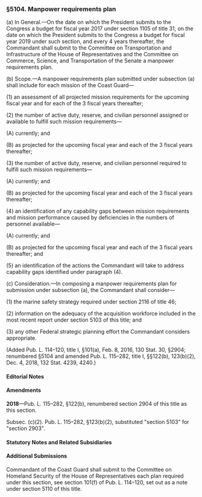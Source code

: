 ### §5104. Manpower requirements plan ###

(a) In General.—On the date on which the President submits to the Congress a budget for fiscal year 2017 under section 1105 of title 31, on the date on which the President submits to the Congress a budget for fiscal year 2019 under such section, and every 4 years thereafter, the Commandant shall submit to the Committee on Transportation and Infrastructure of the House of Representatives and the Committee on Commerce, Science, and Transportation of the Senate a manpower requirements plan.

(b) Scope.—A manpower requirements plan submitted under subsection (a) shall include for each mission of the Coast Guard—

(1) an assessment of all projected mission requirements for the upcoming fiscal year and for each of the 3 fiscal years thereafter;

(2) the number of active duty, reserve, and civilian personnel assigned or available to fulfill such mission requirements—

(A) currently; and

(B) as projected for the upcoming fiscal year and each of the 3 fiscal years thereafter;

(3) the number of active duty, reserve, and civilian personnel required to fulfill such mission requirements—

(A) currently; and

(B) as projected for the upcoming fiscal year and each of the 3 fiscal years thereafter;

(4) an identification of any capability gaps between mission requirements and mission performance caused by deficiencies in the numbers of personnel available—

(A) currently; and

(B) as projected for the upcoming fiscal year and each of the 3 fiscal years thereafter; and

(5) an identification of the actions the Commandant will take to address capability gaps identified under paragraph (4).

(c) Consideration.—In composing a manpower requirements plan for submission under subsection (a), the Commandant shall consider—

(1) the marine safety strategy required under section 2116 of title 46;

(2) information on the adequacy of the acquisition workforce included in the most recent report under section 5103 of this title; and

(3) any other Federal strategic planning effort the Commandant considers appropriate.

(Added Pub. L. 114–120, title I, §101(a), Feb. 8, 2016, 130 Stat. 30, §2904; renumbered §5104 and amended Pub. L. 115–282, title I, §§122(b), 123(b)(2), Dec. 4, 2018, 132 Stat. 4239, 4240.)

#### **Editorial Notes** ####

#### Amendments ####

**2018**—Pub. L. 115–282, §122(b), renumbered section 2904 of this title as this section.

Subsec. (c)(2). Pub. L. 115–282, §123(b)(2), substituted "section 5103" for "section 2903".

#### **Statutory Notes and Related Subsidiaries** ####

#### Additional Submissions ####

Commandant of the Coast Guard shall submit to the Committee on Homeland Security of the House of Representatives each plan required under this section, see section 101(f) of Pub. L. 114–120, set out as a note under section 5110 of this title.